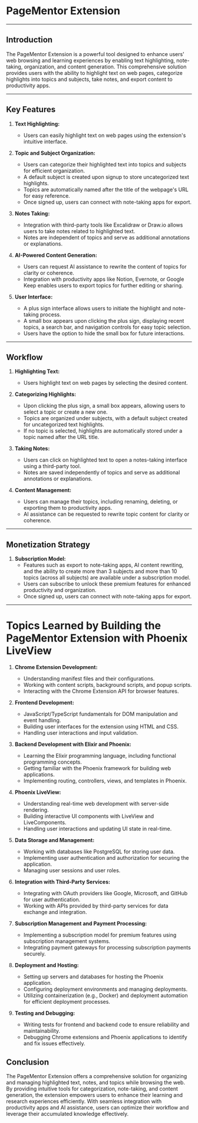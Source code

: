 # PageMentor Extension

---

## Introduction

The PageMentor Extension is a powerful tool designed to enhance users' web browsing and learning experiences by enabling text highlighting, note-taking, organization, and content generation. This comprehensive solution provides users with the ability to highlight text on web pages, categorize highlights into topics and subjects, take notes, and export content to productivity apps.

---

## Key Features

1. **Text Highlighting:**
   - Users can easily highlight text on web pages using the extension's intuitive interface.

2. **Topic and Subject Organization:**
   - Users can categorize their highlighted text into topics and subjects for efficient organization.
   - A default subject is created upon signup to store uncategorized text highlights.
   - Topics are automatically named after the title of the webpage's URL for easy reference.
   - Once signed up, users can connect with note-taking apps for export.

3. **Notes Taking:**
   - Integration with third-party tools like Excalidraw or Draw.io allows users to take notes related to highlighted text.
   - Notes are independent of topics and serve as additional annotations or explanations.

4. **AI-Powered Content Generation:**
   - Users can request AI assistance to rewrite the content of topics for clarity or coherence.
   - Integration with productivity apps like Notion, Evernote, or Google Keep enables users to export topics for further editing or sharing.

5. **User Interface:**
   - A plus sign interface allows users to initiate the highlight and note-taking process.
   - A small box appears upon clicking the plus sign, displaying recent topics, a search bar, and navigation controls for easy topic selection.
   - Users have the option to hide the small box for future interactions.

---

## Workflow

1. **Highlighting Text:**
   - Users highlight text on web pages by selecting the desired content.

2. **Categorizing Highlights:**
   - Upon clicking the plus sign, a small box appears, allowing users to select a topic or create a new one.
   - Topics are organized under subjects, with a default subject created for uncategorized text highlights.
   - If no topic is selected, highlights are automatically stored under a topic named after the URL title.

3. **Taking Notes:**
   - Users can click on highlighted text to open a notes-taking interface using a third-party tool.
   - Notes are saved independently of topics and serve as additional annotations or explanations.

4. **Content Management:**
   - Users can manage their topics, including renaming, deleting, or exporting them to productivity apps.
   - AI assistance can be requested to rewrite topic content for clarity or coherence.

---

## Monetization Strategy

1. **Subscription Model:**
   - Features such as export to note-taking apps, AI content rewriting, and the ability to create more than 3 subjects and more than 10 topics (across all subjects) are available under a subscription model.
   - Users can subscribe to unlock these premium features for enhanced productivity and organization.
   - Once signed up, users can connect with note-taking apps for export.

---

# Topics Learned by Building the PageMentor Extension with Phoenix LiveView

1. **Chrome Extension Development:**
   - Understanding manifest files and their configurations.
   - Working with content scripts, background scripts, and popup scripts.
   - Interacting with the Chrome Extension API for browser features.

2. **Frontend Development:**
   - JavaScript/TypeScript fundamentals for DOM manipulation and event handling.
   - Building user interfaces for the extension using HTML and CSS.
   - Handling user interactions and input validation.

3. **Backend Development with Elixir and Phoenix:**
   - Learning the Elixir programming language, including functional programming concepts.
   - Getting familiar with the Phoenix framework for building web applications.
   - Implementing routing, controllers, views, and templates in Phoenix.

4. **Phoenix LiveView:**
   - Understanding real-time web development with server-side rendering.
   - Building interactive UI components with LiveView and LiveComponents.
   - Handling user interactions and updating UI state in real-time.

5. **Data Storage and Management:**
   - Working with databases like PostgreSQL for storing user data.
   - Implementing user authentication and authorization for securing the application.
   - Managing user sessions and user roles.

6. **Integration with Third-Party Services:**
   - Integrating with OAuth providers like Google, Microsoft, and GitHub for user authentication.
   - Working with APIs provided by third-party services for data exchange and integration.

7. **Subscription Management and Payment Processing:**
   - Implementing a subscription model for premium features using subscription management systems.
   - Integrating payment gateways for processing subscription payments securely.

8. **Deployment and Hosting:**
   - Setting up servers and databases for hosting the Phoenix application.
   - Configuring deployment environments and managing deployments.
   - Utilizing containerization (e.g., Docker) and deployment automation for efficient deployment processes.

9. **Testing and Debugging:**
   - Writing tests for frontend and backend code to ensure reliability and maintainability.
   - Debugging Chrome extensions and Phoenix applications to identify and fix issues effectively.


## Conclusion

The PageMentor Extension offers a comprehensive solution for organizing and managing highlighted text, notes, and topics while browsing the web. By providing intuitive tools for categorization, note-taking, and content generation, the extension empowers users to enhance their learning and research experiences efficiently. With seamless integration with productivity apps and AI assistance, users can optimize their workflow and leverage their accumulated knowledge effectively.
